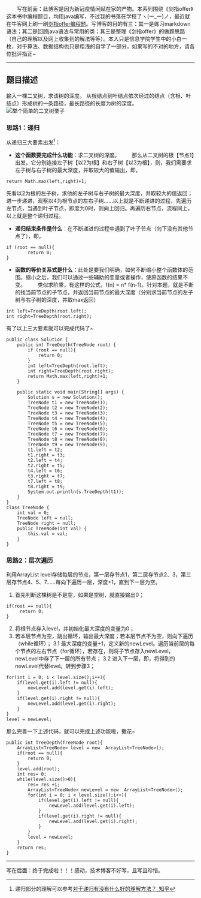 &emsp;&emsp;写在前面：此博客是因为新冠疫情闲赋在家的产物。本系列围绕《剑指offer》这本书中编程题目，均用java编写，不过我的书落在学校了ヽ(ー_ー)ノ，最近就在牛客网上刷一刷[剑指offer编程题](https://www.nowcoder.com/ta/coding-interviews)。写博客的目的有三：其一是练习markdown语法；其二是回顾java语法与常用的类；其三是整理《剑指offer》的做题思路（自己的理解以及网上收集到的解法等等）。本人只是信息学院学生中的小白一枚，对于算法、数据结构也只是粗浅的自学了一部分，如果写的不对的地方，请各位批评指正~
___
## 题目描述
输入一棵二叉树，求该树的深度。
从根结点到叶结点依次经过的结点（含根、叶结点）形成树的一条路径，最长路径的长度为树的深度。
![举个简单的二叉树栗子](https://upload-images.jianshu.io/upload_images/22002688-fddd091d9f2704b4.jpg?imageMogr2/auto-orient/strip%7CimageView2/2/w/1240)

### 思路1：递归
从递归三大要素出发[^er1]：
[^er1]:递归部分的理解可以参考[对于递归有没有什么好的理解方法？_知乎](https://www.zhihu.com/question/31412436)
+ **这个函数要完成什么功能**：求二叉树的深度。
&emsp;&emsp;那么从二叉树的根【节点1】出发，它分别连接左子树【以2为根】和右子树【以3为根】，则，我们需要求左子树与右子树的最大深度，并取较大的值输出，即，
```
return Math.max(left,right)+1;
```
先看以2为根的左子树，求他的左子树与右子树的最大深度，并取较大的值返回；进一步递进，观察以4为根节点的左右子树……以上就是不断递进的过程，先遍历左节点，当遇到叶子节点，即度为0时，则向上回归。再遍历右节点，流程同上。以上就是整个递归过程。
+ **递归结束条件是什么**：在不断递进的过程中遇到了叶子节点（向下没有其他节点了），即，
```
if (root == null){
        return 0;
}
```
+ **函数的等价关系式是什么**：此处是要我们明确，如何不断缩小整个函数体的范围。缩小之后，我们可以通过一些辅助的变量或者操作，使原函数的结果不变。
&emsp;&emsp;类似求阶乘，有这样的公式，f(n) = n* f(n-1)。针对本题，就是不断的找当前节点的子节点，并返回当前节点的最大深度（分别求当前节点的左子树与右子树的深度，并取max返回）
```
int left=TreeDepth(root.left);
int right=TreeDepth(root.right);
```
有了以上三大要素就可以完成代码了~
```
public class Solution {
    public int TreeDepth(TreeNode root) {
        if (root == null){
            return 0;
        }
        int left=TreeDepth(root.left);
        int right=TreeDepth(root.right);
        return Math.max(left,right)+1;
    }

    public static void main(String[] args) {
        Solution s = new Solution();
        TreeNode t1 = new TreeNode(1);
        TreeNode t2 = new TreeNode(2);
        TreeNode t3 = new TreeNode(3);
        TreeNode t4 = new TreeNode(4);
        TreeNode t5 = new TreeNode(5);
        TreeNode t6 = new TreeNode(6);
        TreeNode t7 = new TreeNode(7);
        TreeNode t8 = new TreeNode(8);
        TreeNode t9 = new TreeNode(9);
        t1.left = t2;
        t1.right = t3;
        t2.left = t4;
        t2.right = t5;
        t4.left = t6;
        t3.right = t7;
        t7.left = t8;
        t8.right = t9;
        System.out.println(s.TreeDepth(t1));
    }
}
class TreeNode {
    int val = 0;
    TreeNode left = null;
    TreeNode right = null;
    public TreeNode(int val) {
        this.val = val;
    }
}
```
### 思路2：层次遍历
利用ArrayList<TreeNode> level存储每层的节点，第一层存节点1，第二层存节点2、3，第三层存节点4、5、7……每向下遍历一层，深度+1，直到下一层为空。
1. 首先判断这棵树是不是空，如果是空树，就直接输出0；
```
if(root == null){
     return 0;
}
```
2. 将根节点存入level，并初始化最大深度的变量为0；
3. 若本层节点为空，跳出循环，输出最大深度；若本层节点不为空，则向下遍历（while循环）；
3.1 最大深度的变量+1，定义新的newLevel。遍历当前层的每个节点的左右节点（for循环），若存在，则将子节点存入newLevel，newLevel中存了下一层的所有节点；
3.2 进入下一层，即，将得到的newLevel代替level。转到步骤3；
```
for(int i = 0; i < level.size();i++){
    if(level.get(i).left != null){
        newLevel.add(level.get(i).left);
    }
    if(level.get(i).right != null){
        newLevel.add(level.get(i).right);
    }
}
level = newLevel;
```
那么完善一下上述代码，就可以完成上述功能啦，撒花~
```
public int TreeDepth(TreeNode root){
    ArrayList<TreeNode> level = new  ArrayList<TreeNode>();
    if(root == null){
        return 0;
    }
    level.add(root);
    int res= 0;
    while(level.size()>0){
        res= res +1;
        ArrayList<TreeNode> newLevel = new  ArrayList<TreeNode>();
        for(int i = 0; i < level.size();i++){
            if(level.get(i).left != null){
                newLevel.add(level.get(i).left);
            }
            if(level.get(i).right != null){
                newLevel.add(level.get(i).right);
            }
        }
        level = newLevel;
    }
    return res;
}
```
___
写在后面：终于完成啦！！！感动，技术博客不好写，且写且珍惜。

